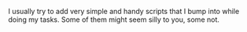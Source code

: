 I usually try to add very simple and handy scripts that I bump into while doing my tasks. Some of them might seem silly to you, some not. 
